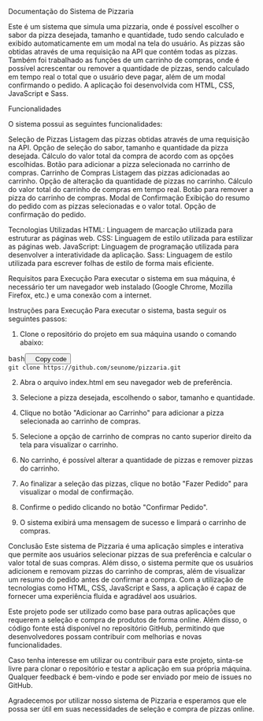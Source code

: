 <p>Documenta&ccedil;&atilde;o do Sistema de Pizzaria</p>
<p>Este &eacute; um sistema que simula uma pizzaria, onde &eacute; poss&iacute;vel escolher o sabor da pizza desejada, tamanho e quantidade, tudo sendo calculado e exibido automaticamente em um modal na tela do usu&aacute;rio. As pizzas s&atilde;o obtidas atrav&eacute;s de uma requisi&ccedil;&atilde;o na API que cont&eacute;m todas as pizzas. Tamb&eacute;m foi trabalhado as fun&ccedil;&otilde;es de um carrinho de compras, onde &eacute; poss&iacute;vel acrescentar ou remover a quantidade de pizzas, sendo calculado em tempo real o total que o usu&aacute;rio deve pagar, al&eacute;m de um modal confirmando o pedido. A aplica&ccedil;&atilde;o foi desenvolvida com HTML, CSS, JavaScript e Sass.</p>
<p>Funcionalidades</p>
<p>O sistema possui as seguintes funcionalidades:</p>
<p>Sele&ccedil;&atilde;o de Pizzas Listagem das pizzas obtidas atrav&eacute;s de uma requisi&ccedil;&atilde;o na API. Op&ccedil;&atilde;o de sele&ccedil;&atilde;o do sabor, tamanho e quantidade da pizza desejada. C&aacute;lculo do valor total da compra de acordo com as op&ccedil;&otilde;es escolhidas. Bot&atilde;o para adicionar a pizza selecionada no carrinho de compras. Carrinho de Compras Listagem das pizzas adicionadas ao carrinho. Op&ccedil;&atilde;o de altera&ccedil;&atilde;o da quantidade de pizzas no carrinho. C&aacute;lculo do valor total do carrinho de compras em tempo real. Bot&atilde;o para remover a pizza do carrinho de compras. Modal de Confirma&ccedil;&atilde;o Exibi&ccedil;&atilde;o do resumo do pedido com as pizzas selecionadas e o valor total. Op&ccedil;&atilde;o de confirma&ccedil;&atilde;o do pedido.</p>
<p>Tecnologias Utilizadas HTML: Linguagem de marca&ccedil;&atilde;o utilizada para estruturar as p&aacute;ginas web. CSS: Linguagem de estilo utilizada para estilizar as p&aacute;ginas web. JavaScript: Linguagem de programa&ccedil;&atilde;o utilizada para desenvolver a interatividade da aplica&ccedil;&atilde;o. Sass: Linguagem de estilo utilizada para escrever folhas de estilo de forma mais eficiente.</p>
<p>Requisitos para Execu&ccedil;&atilde;o Para executar o sistema em sua m&aacute;quina, &eacute; necess&aacute;rio ter um navegador web instalado (Google Chrome, Mozilla Firefox, etc.) e uma conex&atilde;o com a internet.</p>
<p>Instru&ccedil;&otilde;es para Execu&ccedil;&atilde;o Para executar o sistema, basta seguir os seguintes passos:</p>
<ol>
    <li>Clone o reposit&oacute;rio do projeto em sua m&aacute;quina usando o comando abaixo:</li>
</ol>
<pre><div><div>bash<button><svg fill="none" height="1em" width="1em" xmlns="http://www.w3.org/2000/svg"><path d="M16 4h2a2 2 0 0 1 2 2v14a2 2 0 0 1-2 2H6a2 2 0 0 1-2-2V6a2 2 0 0 1 2-2h2"></path></svg>Copy code</button></div><div><code>git clone https://github.com/seunome/pizzaria.git
</code></div></div></pre>
<ol start="2">
    <li>
        <p>Abra o arquivo index.html em seu navegador web de prefer&ecirc;ncia.</p>
    </li>
    <li>
        <p>Selecione a pizza desejada, escolhendo o sabor, tamanho e quantidade.</p>
    </li>
    <li>
        <p>Clique no bot&atilde;o &quot;Adicionar ao Carrinho&quot; para adicionar a pizza selecionada ao carrinho de compras.</p>
    </li>
    <li>
        <p>Selecione a op&ccedil;&atilde;o de carrinho de compras no canto superior direito da tela para visualizar o carrinho.</p>
    </li>
    <li>
        <p>No carrinho, &eacute; poss&iacute;vel alterar a quantidade de pizzas e remover pizzas do carrinho.</p>
    </li>
    <li>
        <p>Ao finalizar a sele&ccedil;&atilde;o das pizzas, clique no bot&atilde;o &quot;Fazer Pedido&quot; para visualizar o modal de confirma&ccedil;&atilde;o.</p>
    </li>
    <li>
        <p>Confirme o pedido clicando no bot&atilde;o &quot;Confirmar Pedido&quot;.</p>
    </li>
    <li>
        <p>O sistema exibir&aacute; uma mensagem de sucesso e limpar&aacute; o carrinho de compras.</p>
    </li>
</ol>
<p>Conclus&atilde;o Este sistema de Pizzaria &eacute; uma aplica&ccedil;&atilde;o simples e interativa que permite aos usu&aacute;rios selecionar pizzas de sua prefer&ecirc;ncia e calcular o valor total de suas compras. Al&eacute;m disso, o sistema permite que os usu&aacute;rios adicionem e removam pizzas do carrinho de compras, al&eacute;m de visualizar um resumo do pedido antes de confirmar a compra. Com a utiliza&ccedil;&atilde;o de tecnologias como HTML, CSS, JavaScript e Sass, a aplica&ccedil;&atilde;o &eacute; capaz de fornecer uma experi&ecirc;ncia fluida e agrad&aacute;vel aos usu&aacute;rios.</p>
<p>Este projeto pode ser utilizado como base para outras aplica&ccedil;&otilde;es que requerem a sele&ccedil;&atilde;o e compra de produtos de forma online. Al&eacute;m disso, o c&oacute;digo fonte est&aacute; dispon&iacute;vel no reposit&oacute;rio GitHub, permitindo que desenvolvedores possam contribuir com melhorias e novas funcionalidades.</p>
<p>Caso tenha interesse em utilizar ou contribuir para este projeto, sinta-se livre para clonar o reposit&oacute;rio e testar a aplica&ccedil;&atilde;o em sua pr&oacute;pria m&aacute;quina. Qualquer feedback &eacute; bem-vindo e pode ser enviado por meio de issues no GitHub.</p>
<p>Agradecemos por utilizar nosso sistema de Pizzaria e esperamos que ele possa ser &uacute;til em suas necessidades de sele&ccedil;&atilde;o e compra de pizzas online.</p>
